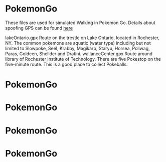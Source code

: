 # PokemonGo

These files are used for simulated Walking in Pokemon Go. Details about spoofing GPS can be found [here](https://www.youtube.com/watch?v=9vqOWCNuZD4)

lakeOntario.gpx		Route on the trestle on Lake Ontario, located in Rochester, NY. The common pokemons are aquatic (water type) including but not limited to Slowpoke, Seel, Krabby, Magikarp, Staryu, Horsea, Poliwag, Paras, Goldeen, Shellder and Dratini.
wallanceCenter.gpx	Route around library of Rochester Institute of Technology. There are five Pokestop on the five-minute route. This is a good place to collect Pokeballs.
# PokemonGo
# PokemonGo
# PokemonGo
# PokemonGo
